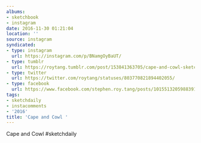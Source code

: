 ```yaml
---
albums:
- sketchbook
- instagram
date: 2016-11-30 01:21:04
location: ''
source: instagram
syndicated:
- type: instagram
  url: https://instagram.com/p/BNamgOyBaUT/
- type: tumblr
  url: https://roytang.tumblr.com/post/153841363705/cape-and-cowl-sketchdaily
- type: twitter
  url: https://twitter.com/roytang/statuses/803770821894402055/
- type: facebook
  url: https://www.facebook.com/stephen.roy.tang/posts/10155132059883912:0
tags:
- sketchdaily
- instacomments
- '2016'
title: 'Cape and Cowl '
---
```


Cape and Cowl #sketchdaily